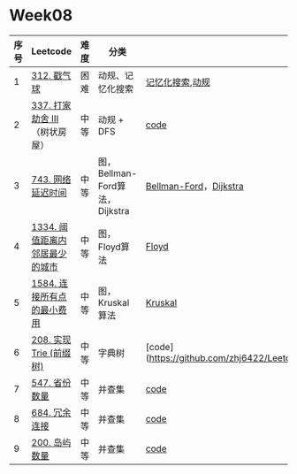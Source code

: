# Week08

| 序号 | Leetcode                                                     | 难度 | 分类                           | 代码                                                         |
| ---- | ------------------------------------------------------------ | ---- | ------------------------------ | ------------------------------------------------------------ |
| 1    | [312. 戳气球](https://leetcode.cn/problems/burst-balloons/)  | 困难 | 动规、记忆化搜索               | [记忆化搜索](https://github.com/zhj6422/LeetcodeHomework/blob/main/week08/312.%20%E6%88%B3%E6%B0%94%E7%90%83%EF%BC%88%E8%AE%B0%E5%BF%86%E5%8C%96%E6%90%9C%E7%B4%A2%EF%BC%89.java),[动规](https://github.com/zhj6422/LeetcodeHomework/blob/main/week08/312.%20%E6%88%B3%E6%B0%94%E7%90%83%EF%BC%88%E5%8A%A8%E8%A7%84%EF%BC%89.java) |
| 2    | [337. 打家劫舍 III](https://leetcode.cn/problems/house-robber-iii/)（树状房屋） | 中等 | 动规 + DFS                     | [code](https://github.com/zhj6422/LeetcodeHomework/blob/main/week08/337.%20%E6%89%93%E5%AE%B6%E5%8A%AB%E8%88%8D%20III.java) |
| 3    | [743. 网络延迟时间](https://leetcode.cn/problems/network-delay-time/) | 中等 | 图，Bellman-Ford算法，Dijkstra | [Bellman-Ford](https://github.com/zhj6422/LeetcodeHomework/blob/main/week08/743.%20%E7%BD%91%E7%BB%9C%E5%BB%B6%E8%BF%9F%E6%97%B6%E9%97%B4%EF%BC%88Bellman-Ford%E7%AE%97%E6%B3%95%EF%BC%89.java)，[Dijkstra](https://github.com/zhj6422/LeetcodeHomework/blob/main/week08/743.%20%E7%BD%91%E7%BB%9C%E5%BB%B6%E8%BF%9F%E6%97%B6%E9%97%B4%EF%BC%88%E7%8B%84%E6%9D%B0%E6%96%AF%E7%89%B9%E6%8B%89%EF%BC%89.java) |
| 4    | [1334. 阈值距离内邻居最少的城市](https://leetcode.cn/problems/find-the-city-with-the-smallest-number-of-neighbors-at-a-threshold-distance/) | 中等 | 图，Floyd算法                  | [Floyd](https://github.com/zhj6422/LeetcodeHomework/blob/main/week08/1334.%20%E9%98%88%E5%80%BC%E8%B7%9D%E7%A6%BB%E5%86%85%E9%82%BB%E5%B1%85%E6%9C%80%E5%B0%91%E7%9A%84%E5%9F%8E%E5%B8%82.java) |
| 5    | [1584. 连接所有点的最小费用](https://leetcode.cn/problems/min-cost-to-connect-all-points/) | 中等 | 图，Kruskal算法                | [Kruskal](https://github.com/zhj6422/LeetcodeHomework/blob/main/week08/1584.%20%E8%BF%9E%E6%8E%A5%E6%89%80%E6%9C%89%E7%82%B9%E7%9A%84%E6%9C%80%E5%B0%8F%E8%B4%B9%E7%94%A8.java) |
| 6    | [208. 实现 Trie (前缀树)](https://leetcode.cn/problems/implement-trie-prefix-tree/) | 中等 | 字典树                         | [code](https://github.com/zhj6422/LeetcodeHomework/blob/main/week08/208.%20%E5%AE%9E%E7%8E%B0%20Trie%20(%E5%89%8D%E7%BC%80%E6%A0%91%EF%BC%89.java) |
| 7    | [547. 省份数量](https://leetcode.cn/problems/number-of-provinces/) | 中等 | 并查集                         | [code](https://github.com/zhj6422/LeetcodeHomework/blob/main/week08/547.%20%E7%9C%81%E4%BB%BD%E6%95%B0%E9%87%8F.java) |
| 8    | [684. 冗余连接](https://leetcode.cn/problems/redundant-connection/) | 中等 | 并查集                         | [code](https://github.com/zhj6422/LeetcodeHomework/blob/main/week08/684.%20%E5%86%97%E4%BD%99%E8%BF%9E%E6%8E%A5%EF%BC%88%E5%B9%B6%E6%9F%A5%E9%9B%86%EF%BC%89.java) |
| 9    | [200. 岛屿数量](https://leetcode.cn/problems/number-of-islands/) | 中等 | 并查集                         | [code](https://github.com/zhj6422/LeetcodeHomework/blob/main/week08/200.%20%E5%B2%9B%E5%B1%BF%E6%95%B0%E9%87%8F%EF%BC%88%E5%B9%B6%E6%9F%A5%E9%9B%86%EF%BC%89.java) |